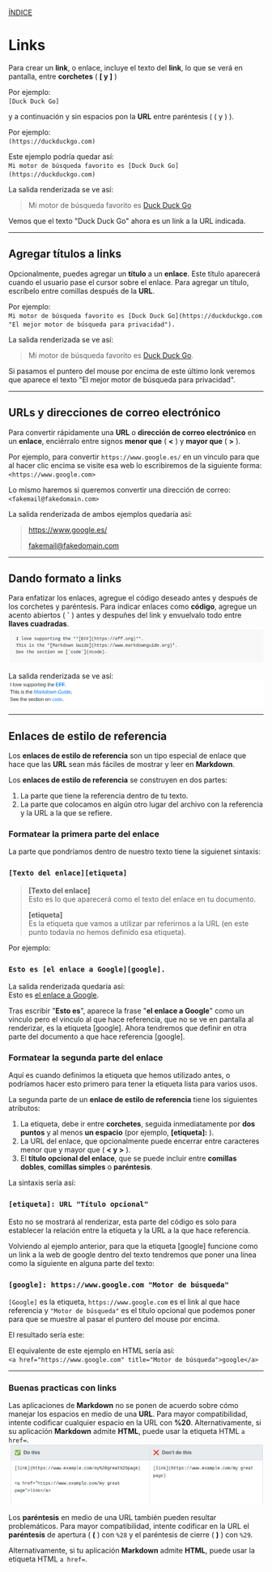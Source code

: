 [ÍNDICE](https://github.com/Zet0699/Guia_markdown/blob/Zet_main/README.md)


# **Links**

Para crear un **link**, o enlace, incluye el texto del **link**, lo que se verá en pantalla, entre **corchetes** \( **\[ y \]** \) 

Por ejemplo:    
`[Duck Duck Go]` 

y a continuación y sin espacios pon la **URL** entre paréntesis ( \( y \) ).

Por ejemplo:     
`(https://duckduckgo.com)`   

Este ejemplo podría quedar así:        
`Mi motor de búsqueda favorito es [Duck Duck Go](https://duckduckgo.com)`

La salida renderizada se ve así:     
> Mi motor de búsqueda favorito es [Duck Duck Go](https://duckduckgo.com)

Vemos que el texto "Duck Duck Go" ahora es un link a la URL indicada.

---

## **Agregar títulos a links**

Opcionalmente, puedes agregar un **título** a un **enlace**. 
Este título aparecerá cuando el usuario pase el cursor sobre el enlace. 
Para agregar un título, escríbelo entre comillas después de la **URL**.   

Por ejemplo:   
`Mi motor de búsqueda favorito es [Duck Duck Go](https://duckduckgo.com "El mejor motor de búsqueda para privacidad").`


La salida renderizada se ve así:   
> Mi motor de búsqueda favorito es [Duck Duck Go](https://duckduckgo.com "El mejor motor de búsqueda para privacidad").

Si pasamos el puntero del mouse por encima de este último lonk veremos que aparece el texto "El mejor motor de búsqueda para privacidad".

---

## **URLs y direcciones de correo electrónico**

Para convertir rápidamente una **URL** o **dirección de correo electrónico** en un **enlace**, enciérralo entre signos **menor que** \( **\<** \) y **mayor que** \( **\>** \).   

Por ejemplo, para convertir `https://www.google.es/` en un vinculo para que al hacer clic encima se visite esa web lo escribiremos de la siguiente forma:   
`<https://www.google.com>`

Lo mismo haremos si queremos convertir una dirección de correo:   
`<fakemail@fakedomain.com>`

La salida renderizada de ambos ejemplos quedaría así:   
> <https://www.google.es/>
>
> <fakemail@fakedomain.com>

---

## **Dando formato a links**

Para enfatizar los enlaces, agregue el código deseado antes y después de los corchetes y paréntesis. 
Para indicar enlaces como **código**, agregue un acento abiertos \( **\`** \) antes y despuñes del link y envuelvalo todo entre **llaves cuadradas**.
![links_07](/IMG/links_07.jpg "Formato en links")

La salida renderizada se ve así:
![links_08](/IMG/links_08.jpg "Salida renderizada")

---

## **Enlaces de estilo de referencia**

Los **enlaces de estilo de referencia** son un tipo especial de enlace que hace que las **URL** sean más fáciles de mostrar y leer en **Markdown**. 

Los **enlaces de estilo de referencia** se construyen en dos partes: 
1. La parte que tiene la referencia dentro de tu texto.
2. La parte que colocamos en algún otro lugar del archivo con la referencia y la URL a la que se refiere.

### **Formatear la primera parte del enlace**

La parte que pondríamos dentro de nuestro texto tiene la siguienet sintaxis:
### `[Texto del enlace][etiqueta]`


> **[Texto del enlace]**    
> 	Esto es lo que aparecerá como el texto del enlace en tu documento.
> 
> **[etiqueta]**  
> 	Es la etiqueta que vamos a utilizar par referirnos a la URL (en este punto todavía no hemos definido esa etiqueta).


Por ejemplo:
### `Esto es [el enlace a Google][google].`

La salida renderizada quedaría así:   
Esto es [el enlace a Google][google].

Tras escribir "**Esto es**", aparece la frase "**el enlace a Google**" como un vinculo pero el vinculo al que hace referencia, que no se ve en pantalla al renderizar, es la etiqueta \[google\].
Ahora tendremos que definir en otra parte del documento a que hace referencia \[google\].


### **Formatear la segunda parte del enlace**

Aquí es cuando definimos la etiqueta que hemos utilizado antes, o podríamos hacer esto primero para tener la etiqueta lista para varios usos.

La segunda parte de un **enlace de estilo de referencia** tiene los siguientes atributos:
1. La etiqueta, debe ir entre **corchetes**, seguida inmediatamente por **dos puntos** y al menos **un espacio** (por ejemplo, **\[etiqueta\]:** ).
2. La URL del enlace, que opcionalmente puede encerrar entre caracteres menor que y mayor que \( **\< y \>** \).
3. El **título opcional del enlace**, que se puede incluir entre **comillas dobles**, **comillas simples** o **paréntesis**.

La sintaxis sería así:
### `[etiqueta]: URL "Título opcional"`

Esto no se mostrará al renderizar, esta parte del código es solo para establecer la relación entre la etiqueta y la URL a la que hace referencia.

Volviendo al ejemplo anterior, para que la etiqueta \[google\] funcione como un link a la web de google dentro del texto tendremos que poner una línea como la siguiente en alguna parte del texto:

### `[google]: https://www.google.com "Motor de búsqueda"`

`[Google]` es la etiqueta, `https://www.google.com` es el link al que hace referencia y `"Motor de búsqueda"` es el título opcional que podemos poner para que se muestre al pasar el puntero del mouse por encima.

El resultado sería este:    

[google]: https://www.google.com


El equivalente de este ejemplo en HTML sería así:   
`<a href="https://www.google.com" title="Motor de búsqueda">google</a>`

---

### **Buenas practicas con links**

Las aplicaciones de **Markdown** no se ponen de acuerdo sobre cómo manejar los espacios en medio de una **URL**. 
Para mayor compatibilidad, intente codificar cualquier espacio en la URL con **\%20**. 
Alternativamente, si su aplicación **Markdown** admite **HTML**, puede usar la etiqueta HTML `a href=`.
![links_12](/IMG/links_12.jpg "Buenas prácticas 01")

Los **paréntesis** en medio de una URL también pueden resultar problemáticos. 
Para mayor compatibilidad, intente codificar en la URL el **paréntesis** de apertura ( **\(** ) con `%28` y el paréntesis de cierre ( **\)** ) con `%29`.
 
Alternativamente, si tu aplicación **Markdown** admite **HTML**, puede usar la etiqueta HTML `a href=`.
